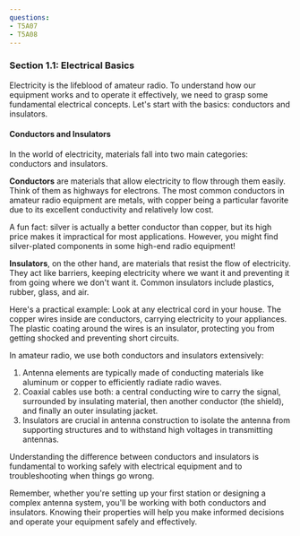 ```yaml
---
questions: 
- T5A07
- T5A08
---
```


### Section 1.1: Electrical Basics

Electricity is the lifeblood of amateur radio. To understand how our equipment works and to operate it effectively, we need to grasp some fundamental electrical concepts. Let's start with the basics: conductors and insulators.

#### Conductors and Insulators

In the world of electricity, materials fall into two main categories: conductors and insulators.

**Conductors** are materials that allow electricity to flow through them easily. Think of them as highways for electrons. The most common conductors in amateur radio equipment are metals, with copper being a particular favorite due to its excellent conductivity and relatively low cost.

A fun fact: silver is actually a better conductor than copper, but its high price makes it impractical for most applications. However, you might find silver-plated components in some high-end radio equipment!

**Insulators**, on the other hand, are materials that resist the flow of electricity. They act like barriers, keeping electricity where we want it and preventing it from going where we don't want it. Common insulators include plastics, rubber, glass, and air.

Here's a practical example: Look at any electrical cord in your house. The copper wires inside are conductors, carrying electricity to your appliances. The plastic coating around the wires is an insulator, protecting you from getting shocked and preventing short circuits.

In amateur radio, we use both conductors and insulators extensively:

1. Antenna elements are typically made of conducting materials like aluminum or copper to efficiently radiate radio waves.
2. Coaxial cables use both: a central conducting wire to carry the signal, surrounded by insulating material, then another conductor (the shield), and finally an outer insulating jacket.
3. Insulators are crucial in antenna construction to isolate the antenna from supporting structures and to withstand high voltages in transmitting antennas.

Understanding the difference between conductors and insulators is fundamental to working safely with electrical equipment and to troubleshooting when things go wrong.

Remember, whether you're setting up your first station or designing a complex antenna system, you'll be working with both conductors and insulators. Knowing their properties will help you make informed decisions and operate your equipment safely and effectively.
